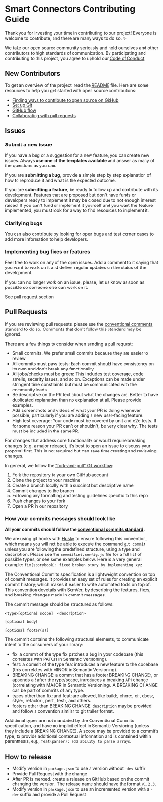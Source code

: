 # Smart Connectors Contributing Guide <!-- omit in toc -->

Thank you for investing your time in contributing to our project! Everyone is welcome to contribute, and there are many ways to do so. :sparkles:

We take our open source community seriously and hold ourselves and other contributors to high standards of communication. By participating and contributing to this project, you agree to uphold our [Code of Conduct](./CODE_OF_CONDUCT.md).

## New Contributors

To get an overview of the project, read the [README](README.md) file. Here are some resources to help you get started with open source contributions:

- [Finding ways to contribute to open source on GitHub](https://docs.github.com/en/get-started/exploring-projects-on-github/finding-ways-to-contribute-to-open-source-on-github)
- [Set up Git](https://docs.github.com/en/get-started/quickstart/set-up-git)
- [GitHub flow](https://docs.github.com/en/get-started/quickstart/github-flow)
- [Collaborating with pull requests](https://docs.github.com/en/github/collaborating-with-pull-requests)

## Issues

### Submit a new issue

If you have a bug or a suggestion for a new feature, you can create new issues.
Always **use one of the templates available** and answer as many of the questions as you can.

If you are **submitting a bug**, provide a simple step by step explanation of how to reproduce it and what is the expected outcome.

If you are **submitting a feature**, be ready to follow up and contribute with its development. Features that are proposed but don't have
funds or developers ready to implement it may be closed due to not enough interest raised. If you can't fund or implement it yourself and
you want the feature implemented, you must look for a way to find resources to implement it.

### Clarifying bugs

You can also contribute by looking for open bugs and test corner cases to add more information to help developers.

### Implementing bug fixes or features

Feel free to work on any of the open issues. Add a comment to it saying that you want to work on it and deliver regular updates on the
status of the development.

If you can no longer work on an issue, please, let us know as soon as possible so someone else can work on it.

See pull request section.

## Pull Requests

If you are reviewing pull requests, please use the [conventional comments](https://conventionalcomments.org/) standard to do so. Comments that don't follow this standard may be ignored.

There are a few things to consider when sending a pull request:

* Small commits. We prefer small commits because they are easier to review
* All commits must pass tests: Each commit should have consistency on its own and don't break any functionality
* All jobs/checks must be green: This includes test coverage, code smells, security issues, and so on. Exceptions can be made under stringent time constraints but must be communicated with the community leads.
* Be descriptive on the PR text about what the changes are. Better to have duplicated explanation than no explanation at all. Please provide examples.
* Add screenshots and videos of what your PR is doing whenever possible, particularly if you are adding a new user-facing feature.
* High test coverage: Your code must be covered by unit and e2e tests. If for some reason your PR can't or shouldn't, be very clear why. The tests must be included in the same PR.

For changes that address core functionality or would require breaking changes (e.g. a major release), it's best to open an Issue to discuss your proposal first. This is not required but can save time creating and reviewing changes.

In general, we follow the ["fork-and-pull" Git workflow](https://github.com/susam/gitpr):

1. Fork the repository to your own GitHub account
2. Clone the project to your machine
3. Create a branch locally with a succinct but descriptive name
4. Commit changes to the branch
5. Following any formatting and testing guidelines specific to this repo
6. Push changes to your fork
7. Open a PR in our repository

### How your commits messages should look like

**All your commits should follow the [conventional commits standard](https://www.conventionalcommits.org/).**

We are using git hooks with [Husky](https://github.com/typicode/husky) to ensure following this convention, which means you will not be able to execute the command `git commit` unless you are following the predefined structure, using a type and description. Please see the `commitlint.config.js` file for a full list of possible types, or see some examples below. Here is a very general example: `fix(storybook): fixed broken story by implementing xyz`

The Conventional Commits specification is a lightweight convention on top of commit messages. It provides an easy set of rules for creating an explicit commit history; which makes it easier to write automated tools on top of. This convention dovetails with SemVer, by describing the features, fixes, and breaking changes made in commit messages.

The commit message should be structured as follows:

```
<type>[optional scope]: <description>

[optional body]

[optional footer(s)]
```

The commit contains the following structural elements, to communicate intent to the consumers of your library:

* fix: a commit of the type fix patches a bug in your codebase (this correlates with PATCH in Semantic Versioning).
* feat: a commit of the type feat introduces a new feature to the codebase (this correlates with MINOR in Semantic Versioning).
* BREAKING CHANGE: a commit that has a footer BREAKING CHANGE:, or appends a ! after the type/scope, introduces a breaking API change
  (correlating with MAJOR in Semantic Versioning). A BREAKING CHANGE can be part of commits of any type.
* types other than fix: and feat: are allowed, like build:, chore:, ci:, docs:, style:, refactor:, perf:, test:, and others.
* footers other than BREAKING CHANGE: `description` may be provided and follow a convention similar to git trailer format.

Additional types are not mandated by the Conventional Commits specification, and have no implicit effect in Semantic Versioning
(unless they include a BREAKING CHANGE). A scope may be provided to a commit’s type, to provide additional contextual information and
is contained within parenthesis, e.g., `feat(parser): add ability to parse arrays`.

## How to release

* Modify version in `package.json` to use a version without `-dev` suffix
* Provide Pull Request with the change
* After PR is merged, create a release on GitHub based on the commit changing the version. The release name should have the format `v1.2.3`.
* Modify version in `package.json` to use an incremented version with a `-dev` suffix and provide a Pull Request


